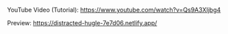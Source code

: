 YouTube Video (Tutorial): https://www.youtube.com/watch?v=Qs9A3XIjbg4

Preview: https://distracted-hugle-7e7d06.netlify.app/
